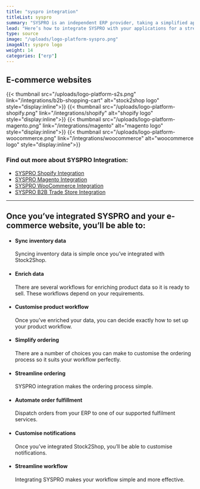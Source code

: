 ```yaml
---
title: "syspro integration"
titleList: syspro
summary: "SYSPRO is an independent ERP provider, taking a simplified approach to ensuring success for manufacturers and distributors."
lead: "Here’s how to integrate SYSPRO with your applications for a streamlined workflow."
type: source
image: "/uploads/logo-platform-syspro.png"
imageAlt: syspro logo
weight: 14
categories: ["erp"]
---
```


## E-commerce websites

{{< thumbnail src="/uploads/logo-platform-s2s.png" link="/integrations/b2b-shopping-cart" alt="stock2shop logo" style="display:inline">}}
{{< thumbnail src="/uploads/logo-platform-shopify.png" link="/integrations/shopify" alt="shopify logo" style="display:inline">}}
{{< thumbnail src="/uploads/logo-platform-magento.png" link="/integrations/magento" alt="magento logo" style="display:inline">}}
{{< thumbnail src="/uploads/logo-platform-woocommerce.png" link="/integrations/woocommerce" alt="woocommerce logo" style="display:inline">}}

### Find out more about SYSPRO Integration:

- [SYSPRO Shopify Integration](/integrations/syspro-shopify/ "SYSPRO Shopify Integration")
- [SYSPRO Magento Integration](/integrations/syspro-magento/ "SYSPRO Magento Integration")
- [SYSPRO WooCommerce Integration](/integrations/syspro-woocommerce/ "SYSPRO WooCommerce Integration")
- [SYSPRO B2B Trade Store Integration](/integrations/syspro-b2b-trade-store/ "SYSPRO B2B Trade Store Integration")

---

## Once you’ve integrated SYSPRO and your e-commerce website, you’ll be able to:

*   #### Sync inventory data
    
    Syncing inventory data is simple once you’ve integrated with Stock2Shop.
*   #### Enrich data
    
    There are several workflows for enriching product data so it is ready to sell. These workflows depend on your requirements.
*   #### Customise product workflow
    
    Once you’ve enriched your data, you can decide exactly how to set up your product workflow.
*   #### Simplify ordering
    
    There are a number of choices you can make to customise the ordering process so it suits your workflow perfectly.
*   #### Streamline ordering
    
    SYSPRO integration makes the ordering process simple.
*   #### Automate order fulfillment
    
    Dispatch orders from your ERP to one of our supported fulfilment services.
*   #### Customise notifications
    
    Once you’ve integrated Stock2Shop, you’ll be able to customise notifications.
*   #### Streamline workflow
    
    Integrating SYSPRO makes your workflow simple and more effective.